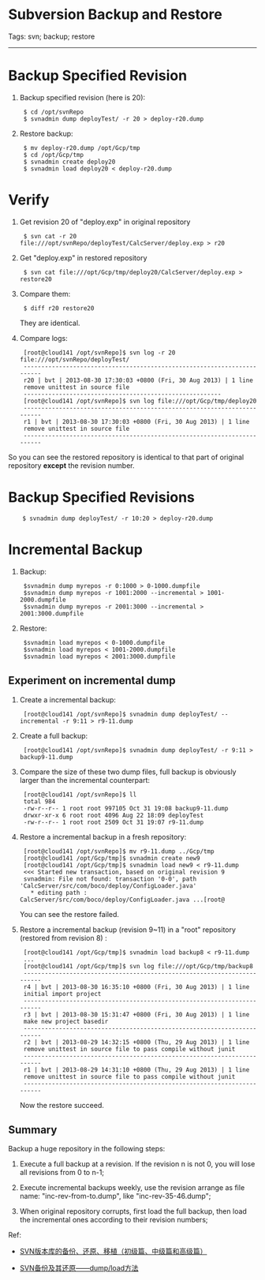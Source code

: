 # Subversion Backup and Restore
Tags: svn; backup; restore

------

# Backup Specified Revision

1. Backup specified revision (here is 20):

        $ cd /opt/svnRepo
        $ svnadmin dump deployTest/ -r 20 > deploy-r20.dump

1. Restore backup:

        $ mv deploy-r20.dump /opt/Gcp/tmp
        $ cd /opt/Gcp/tmp
        $ svnadmin create deploy20
        $ svnadmin load deploy20 < deploy-r20.dump

# Verify

1. Get revision 20 of "deploy.exp" in original repository

        $ svn cat -r 20 file:///opt/svnRepo/deployTest/CalcServer/deploy.exp > r20

1. Get "deploy.exp" in restored repository

        $ svn cat file:///opt/Gcp/tmp/deploy20/CalcServer/deploy.exp > restore20

1. Compare them:

        $ diff r20 restore20

    They are identical.

1. Compare logs:

        [root@cloud141 /opt/svnRepo]$ svn log -r 20 file:///opt/svnRepo/deployTest/ 
        ------------------------------------------------------------------------ 
        r20 | bvt | 2013-08-30 17:30:03 +0800 (Fri, 30 Aug 2013) | 1 line 
        remove unittest in source file 
        -------------------------------------------------------- 
        [root@cloud141 /opt/svnRepo]$ svn log file:///opt/Gcp/tmp/deploy20 
        ------------------------------------------------------------------------ 
        r1 | bvt | 2013-08-30 17:30:03 +0800 (Fri, 30 Aug 2013) | 1 line 
        remove unittest in source file 
        ------------------------------------------------------------------------ 

So you can see the restored repository is identical to that part of original repository **except** the revision number.

# Backup Specified Revisions

        $ svnadmin dump deployTest/ -r 10:20 > deploy-r20.dump

# Incremental Backup

1. Backup:

        $svnadmin dump myrepos -r 0:1000 > 0-1000.dumpfile 
        $svnadmin dump myrepos -r 1001:2000 --incremental > 1001-2000.dumpfile 
        $svnadmin dump myrepos -r 2001:3000 --incremental > 2001:3000.dumpfile 

1. Restore:

        $svnadmin load myrepos < 0-1000.dumpfile 
        $svnadmin load myrepos < 1001-2000.dumpfile 
        $svnadmin load myrepos < 2001:3000.dumpfile 

## Experiment on incremental dump

1. Create a incremental backup: 

        [root@cloud141 /opt/svnRepo]$ svnadmin dump deployTest/ --incremental -r 9:11 > r9-11.dump 

1. Create a full backup: 

        [root@cloud141 /opt/svnRepo]$ svnadmin dump deployTest/ -r 9:11 > backup9-11.dump 

1. Compare the size of these two dump files, full backup is obviously larger than the incremental counterpart: 

        [root@cloud141 /opt/svnRepo]$ ll 
        total 984 
        -rw-r--r-- 1 root root 997105 Oct 31 19:08 backup9-11.dump 
        drwxr-xr-x 6 root root 4096 Aug 22 18:09 deployTest 
        -rw-r--r-- 1 root root 2509 Oct 31 19:07 r9-11.dump 

1. Restore a incremental backup in a fresh repository: 

        [root@cloud141 /opt/svnRepo]$ mv r9-11.dump ../Gcp/tmp 
        [root@cloud141 /opt/Gcp/tmp]$ svnadmin create new9 
        [root@cloud141 /opt/Gcp/tmp]$ svnadmin load new9 < r9-11.dump 
        <<< Started new transaction, based on original revision 9 
        svnadmin: File not found: transaction '0-0', path 'CalcServer/src/com/boco/deploy/ConfigLoader.java' 
          * editing path : CalcServer/src/com/boco/deploy/ConfigLoader.java ...[root@ 

    You can see the restore failed. 

1. Restore a incremental backup (revision 9~11) in a "root" repository (restored from revision 8) : 

        [root@cloud141 /opt/Gcp/tmp]$ svnadmin load backup8 < r9-11.dump 
        ... 
        [root@cloud141 /opt/Gcp/tmp]$ svn log file:///opt/Gcp/tmp/backup8 
        ------------------------------------------------------------------------ 
        r4 | bvt | 2013-08-30 16:35:10 +0800 (Fri, 30 Aug 2013) | 1 line 
        initial import project 
        ------------------------------------------------------------------------ 
        r3 | bvt | 2013-08-30 15:31:47 +0800 (Fri, 30 Aug 2013) | 1 line 
        make new project basedir 
        ------------------------------------------------------------------------ 
        r2 | bvt | 2013-08-29 14:32:15 +0800 (Thu, 29 Aug 2013) | 1 line 
        remove unittest in source file to pass compile without junit 
        ------------------------------------------------------------------------ 
        r1 | bvt | 2013-08-29 14:31:10 +0800 (Thu, 29 Aug 2013) | 1 line 
        remove unittest in source file to pass compile without junit 
        ------------------------------------------------------------------------ 

    Now the restore succeed. 

## Summary

Backup a huge repository in the following steps:

1. Execute a full backup at a revision. If the revision n is not 0, you will lose all revisions from 0 to n-1;

1. Execute incremental backups weekly, use the revision arrange as file name: "inc-rev-from-to.dump", like "inc-rev-35-46.dump";

1. When original repository corrupts, first load the full backup, then load the incremental ones according to their revision numbers;

Ref:

* [SVN版本库的备份、还原、移植（初级篇、中级篇和高级篇）](http://blog.csdn.net/windone0109/article/details/2908133)

* [SVN备份及其还原——dump/load方法](http://greyshine.blog.51cto.com/1003856/415113)
